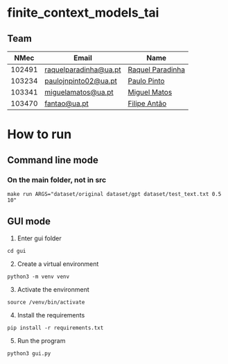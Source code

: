 # finite_context_models_tai

## Team

| NMec   | Email                 | Name                                                   |
|--------|-----------------------|--------------------------------------------------------|
| 102491 | raquelparadinha@ua.pt | [Raquel Paradinha](https://github.com/raquelparadinha) |
| 103234 | paulojnpinto02@ua.pt  | [Paulo Pinto](https://github.com/Pjnp5)                |
| 103341 | miguelamatos@ua.pt    | [Miguel Matos](https://github.com/mankings)            |
| 103470 | fantao@ua.pt          | [Filipe Antão](https://github.com/fantao)              |


# How to run

## Command line mode
### On the main folder, not in **src**

```make run ARGS="dataset/original dataset/gpt dataset/test_text.txt 0.5 10"```

## GUI mode

1. Enter gui folder

```cd gui```

2. Create a virtual environment

```python3 -m venv venv```

3. Activate the environment

```source /venv/bin/activate```

4. Install the requirements

```pip install -r requirements.txt ```

5. Run the program

```python3 gui.py```

